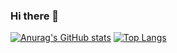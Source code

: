 ### Hi there 👋

<!--
**gahme/gahme** is a ✨ _special_ ✨ repository because its `README.md` (this file) appears on your GitHub profile.

Here are some ideas to get you started:

- 🔭 I’m currently working on ...
- 🌱 I’m currently learning ...
- 👯 I’m looking to collaborate on ...
- 🤔 I’m looking for help with ...
- 💬 Ask me about ...
- 📫 How to reach me: ...
- 😄 Pronouns: ...
- ⚡ Fun fact: ...
-->
[![Anurag's GitHub stats](https://github-readme-stats.vercel.app/api?username=gahme&theme=gruvbox&hide=stars,commits,prs)](https://github.com/anuraghazra/github-readme-stats)
[![Top Langs](https://github-readme-stats.vercel.app/api/top-langs/?username=gahme&layout=compact)](https://github.com/anuraghazra/github-readme-stats)
